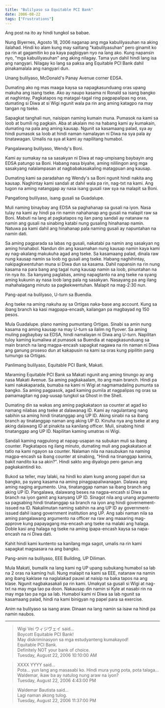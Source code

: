 ```yaml
---
title: "Bulilyaso sa Equitable PCI Bank"
date: 2006-08-22
tags: ["Frustrations"]
---
```


Ang post na ito ay hindi tungkol sa babae.

Nung Biyernes, Agosto 18, 2006 naganap ang mga kabulilyasuhan na aking ilalahad. Hindi ko alam kung may salitang "kabulilyasuhan" pero ginamit ko pa rin at gagamitin ko pa kaya pagbigyan nyo na lang ako. Kung napansin nyo, "mga kabulilyasuhan" ang aking nilagay. Tama yun dahil hindi lang isa ang nangyari. Nilagay ko lang sa paksa ang Equitable PCI Bank dahil pinakamalala ang nangyari dun.

Unang bulilyaso, McDonald's Panay Avenue corner EDSA.

Dumating ako ng mas maaga kaysa sa napagkasunduang oras upang makuha ang isang tseke. Ako ay naupo kasama ni Ronald sa isang bangko at naghintay. Pagkatapos ng matagal-tagal ring pagpapalipas ng oras, dumating si Diwa at si Wigi ngunit wala pa rin ang aming katagpo na may tangan ng tseke.

Sapagkat tanghali nun, naisipan naming kumain muna. Pumasok na kami sa loob at bumili ng pagkain. Aba at akalain mo na habang kami ay kumakain, dumating na pala ang aming kausap. Ngunit sa kasamaang palad, sya ay hindi pumasok sa loob at hindi naman namalayan ni Diwa na sya pala ay tinatawagan. Umalis na sya at kami ay napilitang humabol.

Pangalawang bulilyaso, Wendy's Boni.

Kami ay sumakay na sa sasakyan ni Diwa at nag-umpisang baybayin ang EDSA patungo sa Boni. Habang nasa biyahe, aming nililingon ang mga sasakyang nalalampasan at nagbabakasakaling matagpuan ang kausap.

Dumating kami sa paradahan ng Wendy's sa Boni ngunit hindi nakita ang kausap. Naghintay kami sandali at dahil wala pa rin, nag-txt na kami. Ang tugon na aming natanggap ay nasa isang gusali raw sya na malapit sa Boni.

Pangatlong bulilyaso, isang gusali sa Guadalupe.

Muli naming binaybay ang EDSA sa paghahanap sa gusali na iyon. Nasa tulay na kami ay hindi pa rin namin nahahanap ang gusali na malapit raw sa Boni. Mabuti na lang at pagkatapos ng ilan pang sandali ay natanaw na namin ang gusali na sinabing katabi nung gusaling hinahanap namin. Natuwa pa kami dahil ang hinahanap pala naming gusali ay napuntahan na namin dati.

Sa aming pagparada sa labas ng gusali, nakatabi pa namin ang sasakyan ng aming hinahabol. Nandun din ang kasamahan nung kausap namin kaya kami ay nag-akalang makukuha agad ang tseke. Sa kasamaang palad, dinala raw nung kausap namin sa loob ng gusali ang tseke. Habang naghihintay, nakipagkwentuhan muna si Diwa dun sa kasama. Dahil napansin na rin nung kasama na para bang ang tagal nung kausap namin sa loob, pinuntahan na rin nya ito. Sa kanyang paglabas, aming napagtanto na ang tseke na syang aming kukunin ay nasa loob lang pala ng sasakyan. Nasayang pa ang ilang mahahalagang minuto sa pagkekwentuhan. Malapit na mag-2:30 nun.

Pang-apat na bulilyaso, U-turn sa Buendia.

Ang tseke na aming nakuha ay sa Ortigas naka-base ang account. Kung sa ibang branch ka kasi magpapa-encash, kailangan pa magbayad ng 150 pesos.

Mula Guadalupe. plano naming pumuntang Ortigas. Sinabi sa amin nung kasama ng aming kausap na may U-turn sa ilalim ng flyover. Sa aming muling pagbaybay sa EDSA, hindi namalayan ni Diwa ang U-turn. Napilitan tuloy kaming kumaliwa at pumasok sa Buendia at napagkasunduang sa main branch na lang magpa-encash sapagkat nagawa na rin naman ni Diwa ang ganung proseso dun at kakapusin na kami sa oras kung pipilitin pang tumungo sa Ortigas.

Panlimang bulilyaso, Equitable PCI Bank, Makati.

Maraming Equitable PCI Bank sa Makati ngunit ang aming tinungo ay ang nasa Makati Avenue. Sa aming pagkakaalam, ito ang main branch. Hindi pa kami nakakaparada, bumaba na kami ni Wigi at nagmamadaling pumunta sa bangko. Sa aming pagpasok, agad kaming pumila at nagpalipas ng oras sa pamamagitan ng pag-uusap tungkol sa Ghost in the Shell.

Dumating din sa wakas ang aming pagkakataon sa counter at agad ko namang nilabas ang tseke at dalawanag ID. Kami ay nagulantang nang sabihin sa aming hindi tinatanggap ang UP ID. Aking sinabi na sa ibang branch ay tinatanggap naman ang aking UP ID. Kinuha nya ang tseke at ang aking dalawang ID at pinakita sa kanilang officer. Muli, sinabing hindi tinatanggap ang UP ID. Napilitan kaming umatras ni Wigi.

Sandali kaming nagpulong at napag-usapan na subukan muli sa ibang counter. Pagkatapos ng ilang minuto, dumating muli ang pagkakataon at tatlo na kami ngayon sa counter. Nalaman nila na nasubukan na naming magpa-encash sa ibang counter at sinabing, "Hindi na tinanggap kanina, bakit nandito ka sa akin?". Hindi sakto ang diyalogo pero ganun ang pagkakaintindi ko.

Bukod sa teller, may lalaki, na hindi ko alam kung anong papel dun sa bangko, pa syang kasama na aming pinagpapaliwanagan. Dalawa ang aming naging argumento. Una, tinatanggap naman sa ibang branch ang aking UP ID. Pangalawa, dalawang beses na nagpa-encash si Diwa sa branch na iyon gamit ang kanyang UP ID. Sinagot nila ang unang argumento sa pagsabing hindi tinatanggap sa branch na iyon ang hindi governement-issued na ID. Nakalimutan naming sabihin na ang UP ID ay government-issued dahil isang government institution ang UP. Ang sabi naman nila sa aming pangalawang argumento na officer na raw ang maaaring mag-approve kung papayagang ma-encash ang tseke na malaki ang halaga. Doble kasi ang halaga ng tseke na aming ipapa-encash kaysa sa napa-encash na ni Diwa dati.

Kahit hindi kami kuntento sa kanilang mga sagot, umalis na rin kami sapagkat magsasara na ang bangko.

Pang-anim na bulilyaso, EEE Building, UP Diliman.

Mula Makati, bumalik na lang kami ng UP upang subukang humabol sa lab na 2 oras na kaming huli. Nung malapit na kami sa EEE, natanaw na namin ang ibang kaklase na naglalakad pauwi at naisip na baka tapos na ang klase. Ngunit nagbakasakali pa rin kami. Umakyat sa gusali si Wigi at nag-txt na may mga tao pa doon. Nakausap din namin si Kyle at nasabi rin na may mga tao pa nga sa lab. Humabol kami ni Diwa sa lab ngunit sa kasamaang palad, hindi na kami binigyan ng papel para sa exercise.

Anim na bulilyaso sa isang araw. Dinaan na lang namin sa isaw na hindi pa namin naubos.

---

> Wigi Vei ウィジヴェイ said...  
> Boycott Equitable PCI Bank!  
> May diskriminasyon sa mga estudyanteng kumakayod!  
> Equitable PCI Bank.  
> Definitely NOT your bank of choice.  
> Tuesday, August 22, 2006 10:10:00 AM 

> XXXX YYYY said...  
> Pota... yun lang ang masasabi ko. Hindi mura yung pota, pota talaga... Waldemar, ikaw ba ay natulog nung araw na iyon?  
> Tuesday, August 22, 2006 4:43:00 PM 

> Waldemar Bautista said...  
> Lagi naman akong tulog.  
> Tuesday, August 22, 2006 11:37:00 PM 
